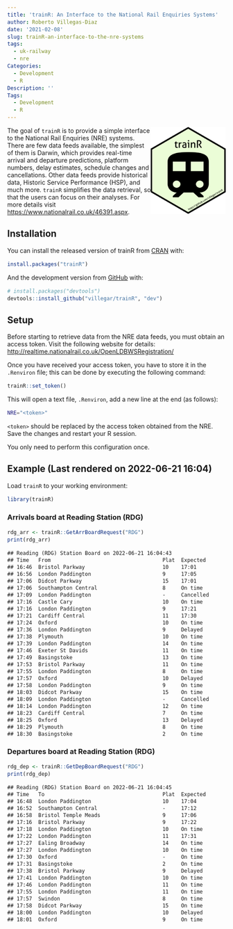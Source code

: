 ```yaml
---
title: 'trainR: An Interface to the National Rail Enquiries Systems'
author: Roberto Villegas-Diaz
date: '2021-02-08'
slug: trainR-an-interface-to-the-nre-systems
tags:
  - uk-railway
  - nre
Categories:
  - Development
  - R
Description: ''
Tags:
  - Development
  - R
---
```


<img src="https://raw.githubusercontent.com/villegar/trainR/main/inst/images/logo.png" alt="logo" align="right" height=200px/>

The goal of `trainR` is to provide a simple interface to the 
National Rail Enquiries (NRE) systems. There are few data feeds 
available, the simplest of them is Darwin, which provides real-time 
arrival and departure predictions, platform numbers, delay estimates, 
schedule changes and cancellations. Other data feeds provide historical 
data, Historic Service Performance (HSP), and much more. `trainR` 
simplifies the data retrieval, so that the users can focus on their 
analyses. For more details visit 
https://www.nationalrail.co.uk/46391.aspx.

## Installation

You can install the released version of trainR from [CRAN](https://CRAN.R-project.org) with:

``` r
install.packages("trainR")
```

And the development version from [GitHub](https://github.com/) with:

``` r
# install.packages("devtools")
devtools::install_github("villegar/trainR", "dev")
```

## Setup
Before starting to retrieve data from the NRE data feeds, you must obtain an access token. 
Visit the following website for details: http://realtime.nationalrail.co.uk/OpenLDBWSRegistration/

Once you have received your access token, you have to store it in the `.Renviron` file; this can be 
done by executing the following command:


```r
trainR::set_token()
```

This will open a text file, `.Renviron`, add a new line at the end (as follows):

```bash
NRE="<token>"
```

`<token>` should be replaced by the access token obtained from the NRE. Save the changes and restart 
your R session.

You only need to perform this configuration once.

## Example (Last rendered on 2022-06-21 16:04)

Load `trainR` to your working environment:

```r
library(trainR)
```

### Arrivals board at Reading Station (RDG)


```r
rdg_arr <- trainR::GetArrBoardRequest("RDG")
print(rdg_arr)
```

```
## Reading (RDG) Station Board on 2022-06-21 16:04:43
## Time   From                                    Plat  Expected
## 16:46  Bristol Parkway                         10    17:01
## 16:56  London Paddington                       9     17:05
## 17:06  Didcot Parkway                          15    17:01
## 17:06  Southampton Central                     8     On time
## 17:09  London Paddington                       -     Cancelled
## 17:16  Castle Cary                             10    On time
## 17:16  London Paddington                       9     17:21
## 17:21  Cardiff Central                         11    17:30
## 17:24  Oxford                                  10    On time
## 17:36  London Paddington                       9     Delayed
## 17:38  Plymouth                                10    On time
## 17:39  London Paddington                       14    On time
## 17:46  Exeter St Davids                        11    On time
## 17:49  Basingstoke                             13    On time
## 17:53  Bristol Parkway                         11    On time
## 17:55  London Paddington                       8     On time
## 17:57  Oxford                                  10    Delayed
## 17:58  London Paddington                       9     On time
## 18:03  Didcot Parkway                          15    On time
## 18:09  London Paddington                       -     Cancelled
## 18:14  London Paddington                       12    On time
## 18:23  Cardiff Central                         7     On time
## 18:25  Oxford                                  13    Delayed
## 18:29  Plymouth                                8     On time
## 18:30  Basingstoke                             2     On time
```

### Departures board at Reading Station (RDG)


```r
rdg_dep <- trainR::GetDepBoardRequest("RDG")
print(rdg_dep)
```

```
## Reading (RDG) Station Board on 2022-06-21 16:04:45
## Time   To                                      Plat  Expected
## 16:48  London Paddington                       10    17:04
## 16:52  Southampton Central                     -     17:12
## 16:58  Bristol Temple Meads                    9     17:06
## 17:16  Bristol Parkway                         9     17:22
## 17:18  London Paddington                       10    On time
## 17:22  London Paddington                       11    17:31
## 17:27  Ealing Broadway                         14    On time
## 17:27  London Paddington                       10    On time
## 17:30  Oxford                                  -     On time
## 17:31  Basingstoke                             2     On time
## 17:38  Bristol Parkway                         9     Delayed
## 17:41  London Paddington                       10    On time
## 17:46  London Paddington                       11    On time
## 17:55  London Paddington                       11    On time
## 17:57  Swindon                                 8     On time
## 17:58  Didcot Parkway                          15    On time
## 18:00  London Paddington                       10    Delayed
## 18:01  Oxford                                  9     On time
```
